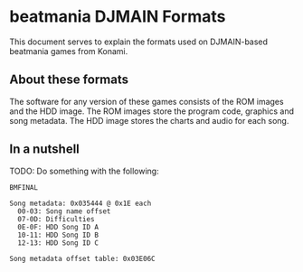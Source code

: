 # beatmania DJMAIN Formats

This document serves to explain the formats used on DJMAIN-based beatmania
games from Konami.

## About these formats

The software for any version of these games consists of the ROM images and the
HDD image. The ROM images store the program code, graphics and song metadata.
The HDD image stores the charts and audio for each song.

## In a nutshell

TODO: Do something with the following:
```
BMFINAL

Song metadata: 0x035444 @ 0x1E each
  00-03: Song name offset
  07-0D: Difficulties
  0E-0F: HDD Song ID A
  10-11: HDD Song ID B
  12-13: HDD Song ID C

Song metadata offset table: 0x03E06C
```
